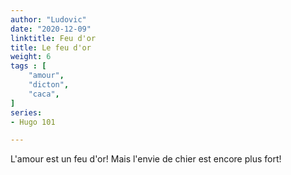```yaml
---
author: "Ludovic"
date: "2020-12-09"
linktitle: Feu d'or 
title: Le feu d'or
weight: 6
tags : [
    "amour",
    "dicton",
    "caca",   
]
series:
- Hugo 101

---
```


L'amour est un feu d'or!
Mais l'envie de chier est encore plus fort!


